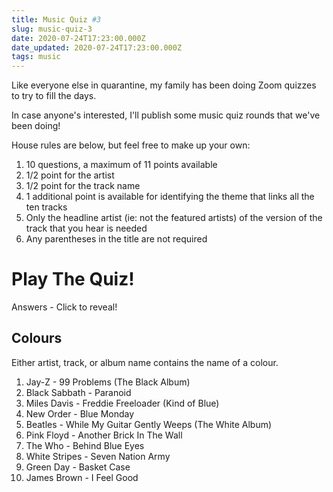```yaml
---
title: Music Quiz #3
slug: music-quiz-3
date: 2020-07-24T17:23:00.000Z
date_updated: 2020-07-24T17:23:00.000Z
tags: music
---
```


Like everyone else in quarantine, my family has been doing Zoom quizzes to try to fill the days.

In case anyone's interested, I'll publish some music quiz rounds that we've been doing!

House rules are below, but feel free to make up your own:

1. 10 questions, a maximum of 11 points available
2. 1/2 point for the artist
3. 1/2 point for the track name
4. 1 additional point is available for identifying the theme that links all the ten tracks
5. Only the headline artist (ie: not the featured artists) of the version of the track that you hear is needed
6. Any parentheses in the title are not required

# Play The Quiz!

Answers - Click to reveal!

## Colours

Either artist, track, or album name contains the name of a colour.

1. Jay-Z - 99 Problems (The Black Album)
2. Black Sabbath - Paranoid
3. Miles Davis - Freddie Freeloader (Kind of Blue)
4. New Order - Blue Monday
5. Beatles - While My Guitar Gently Weeps (The White Album)
6. Pink Floyd - Another Brick In The Wall
7. The Who - Behind Blue Eyes
8. White Stripes - Seven Nation Army
9. Green Day - Basket Case
10. James Brown - I Feel Good
